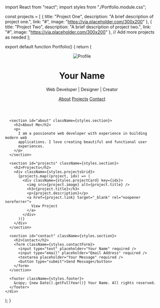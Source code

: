 import React from "react";
import styles from "./Portfolio.module.css";

const projects = [
  {
    title: "Project One",
    description: "A brief description of project one.",
    link: "#",
    image: "https://via.placeholder.com/300x200"
  },
  {
    title: "Project Two",
    description: "A brief description of project two.",
    link: "#",
    image: "https://via.placeholder.com/300x200"
  },
  // Add more projects as needed
];

export default function Portfolio() {
  return (
    <div className={styles.container}>
      <header className={styles.header}>
        <img
          src="https://avatars.githubusercontent.com/u/9919?s=200&v=4"
          alt="Profile"
          className={styles.profile}
        />
        <h1>Your Name</h1>
        <p className={styles.subtitle}>Web Developer | Designer | Creator</p>
        <nav className={styles.nav}>
          <a href="#about">About</a>
          <a href="#projects">Projects</a>
          <a href="#contact">Contact</a>
        </nav>
      </header>

      <section id="about" className={styles.section}>
        <h2>About Me</h2>
        <p>
          I am a passionate web developer with experience in building modern web
          applications. I love creating beautiful and functional user
          experiences.
        </p>
      </section>

      <section id="projects" className={styles.section}>
        <h2>Projects</h2>
        <div className={styles.projectsGrid}>
          {projects.map((project, idx) => (
            <div className={styles.projectCard} key={idx}>
              <img src={project.image} alt={project.title} />
              <h3>{project.title}</h3>
              <p>{project.description}</p>
              <a href={project.link} target="_blank" rel="noopener noreferrer">
                View Project
              </a>
            </div>
          ))}
        </div>
      </section>

      <section id="contact" className={styles.section}>
        <h2>Contact</h2>
        <form className={styles.contactForm}>
          <input type="text" placeholder="Your Name" required />
          <input type="email" placeholder="Email Address" required />
          <textarea placeholder="Your Message" required />
          <button type="submit">Send Message</button>
        </form>
      </section>

      <footer className={styles.footer}>
        &copy; {new Date().getFullYear()} Your Name. All rights reserved.
      </footer>
    </div>
  );
}
